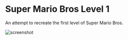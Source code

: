 Super Mario Bros Level 1
=============

An attempt to recreate the first level of Super Mario Bros.

![screenshot](https://raw.github.com/justinmeister/Mario-Level-1/master/screenshot.png)


